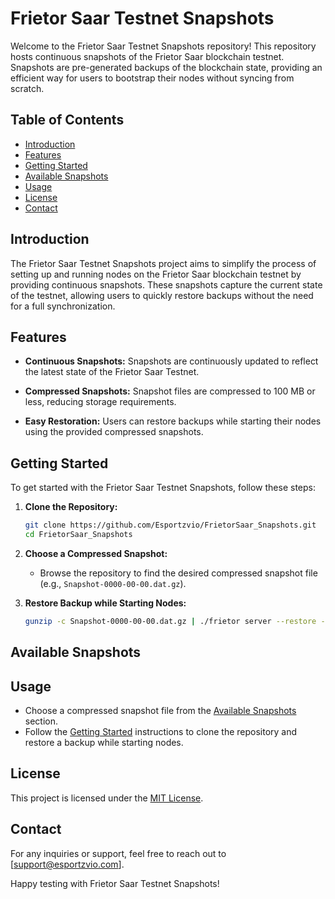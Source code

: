 # Frietor Saar Testnet Snapshots

Welcome to the Frietor Saar Testnet Snapshots repository! This repository hosts continuous snapshots of the Frietor Saar blockchain testnet. Snapshots are pre-generated backups of the blockchain state, providing an efficient way for users to bootstrap their nodes without syncing from scratch.

## Table of Contents

- [Introduction](#introduction)
- [Features](#features)
- [Getting Started](#getting-started)
- [Available Snapshots](#available-snapshots)
- [Usage](#usage)
- [License](#license)
- [Contact](#contact)

## Introduction

The Frietor Saar Testnet Snapshots project aims to simplify the process of setting up and running nodes on the Frietor Saar blockchain testnet by providing continuous snapshots. These snapshots capture the current state of the testnet, allowing users to quickly restore backups without the need for a full synchronization.

## Features

- **Continuous Snapshots:** Snapshots are continuously updated to reflect the latest state of the Frietor Saar Testnet.

- **Compressed Snapshots:** Snapshot files are compressed to 100 MB or less, reducing storage requirements.

- **Easy Restoration:** Users can restore backups while starting their nodes using the provided compressed snapshots.

## Getting Started

To get started with the Frietor Saar Testnet Snapshots, follow these steps:

1. **Clone the Repository:**

   ```bash
   git clone https://github.com/Esportzvio/FrietorSaar_Snapshots.git
   cd FrietorSaar_Snapshots
   ```

2. **Choose a Compressed Snapshot:**

   - Browse the repository to find the desired compressed snapshot file (e.g., `Snapshot-0000-00-00.dat.gz`).

3. **Restore Backup while Starting Nodes:**
   ```bash
   gunzip -c Snapshot-0000-00-00.dat.gz | ./frietor server --restore -
   ```

## Available Snapshots

<!-- Add links to compressed snapshot files -->

## Usage

- Choose a compressed snapshot file from the [Available Snapshots](#available-snapshots) section.
- Follow the [Getting Started](#getting-started) instructions to clone the repository and restore a backup while starting nodes.

## License

This project is licensed under the [MIT License](LICENSE).

## Contact

For any inquiries or support, feel free to reach out to [support@esportzvio.com].

Happy testing with Frietor Saar Testnet Snapshots!
